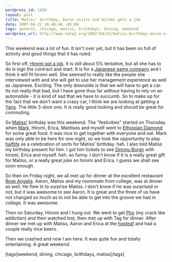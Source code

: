 ```yaml
--- 
wordpress_id: 1438
layout: post
title: Matiss' birthday, Aaron visits and Hiromi gets a job
date: 2007-04-22 16:48:44 -05:00
tags: general, chicago, matiss, brithdays, dining, weekend
wordpress_url: http://www.nata2.org/2007/04/22/matiss-birthday-aaron-visits-and-hiromi-gets-a-job/
---
```

<p>This weekend was a lot of fun. It isn't over yet, but it has been so full of activity and good things that it has ruled. </p> <p>So first off, <a href="http://hirominakazawa.com/2007/04/19/a-new-job/">Hiromi got a job</a>. It is still about 5% tentative, but all she has to do is sign the contract and start. It is for a <a href="http://www.google.com/search?hl=en&amp;q=namco+bandai">Japanese game company</a> and I think it will fit hiromi well. She seemed to really like the people she interviewed with and she will get to use her management experience as well as Japanese. Exciting. The only downside is that we will have to get a car. Its not really that bad, but I have gone thus far without having to rely on an automobile - it is kind of sad that we have to succumb. So to make up for the fact that we don't want a crazy car, I think we are looking at getting a <a href="http://www.toyota.com/yaris/">Yaris</a>. The little 3-door one. It is really good looking and should be great for commuting. </p> <p>So <a href="http://therats.org">Matiss'</a> birthday was this weekend. The "festivities" started on Thursday when <a href="http://markhaywardismyhero.com/">Mark</a>, Hiromi, Erica, Mantises and myself went to <a href="http://metromix.chicagotribune.com/dining/32755,0,425618.venue">Ethiopian Diamond</a> for some great food. It was nice to get together with everyone and eat. Mark was only able to be here for one night, so we took the opportunity to play <a href="http://www.steampowered.com/v/index.php?area=game&amp;AppId=320">halflife</a> as a celebration of sorts for Matiss' birthday. hah. I also told Matiss my birthday present for him. I got him tickets to see <a href="http://en.wikipedia.org/wiki/Dimmu_Borgir">Dimmu Borgir</a> with hiromi, Erica and myself. heh. so funny. I don't know if it is a really great gift for Matiss, or a really great joke on hiromi and Erica. I guess we shall see soon enough. </p> <p>So then on Friday night, we all met up for dinner at the excellent restaurant <a href="http://www.roseangelis.com/">Rose Angelis</a>. Aaron, Matiss and my roommate from college, was at dinner as well. He flew in to surprise Matiss. I don't know if he was surprised or not, but it was awesome to see Aaron. It is great and the three of us have not changed so much as to not be able to get into the groove we had in college. It was awesome. </p> <p>Then on Saturday, Hiromi and I hung out. We went to get <a href="http://en.wikipedia.org/wiki/Ph%E1%BB%9F">Pho</a> (my crack like addiction) and then watched lost, then met up with Tag for dinner. After dinner we met up with Matiss, Aaron and Erica at the <a href="http://www.hopleaf.com/">hopleaf</a> and had a couple really nice beers. </p> <p>Then we crashed and now I am here. It was quite fun and totally entertaining. A great weekend.</p> <div class="wlWriterSmartContent" id="0767317B-992E-4b12-91E0-4F059A8CECA8:7eadfe5f-fef8-4ac0-8fd7-219e46400d1a" contenteditable="false" style="padding-right: 0px; display: inline; padding-left: 0px; padding-bottom: 0px; margin: 0px; padding-top: 0px">[tags]weekend, dining, chicago, brithdays, matiss[/tags]</div>
